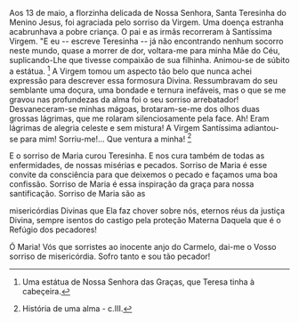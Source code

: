 
Aos 13 de maio, a florzinha delicada de Nossa Senhora, Santa Teresinha do Menino Jesus, foi agraciada pelo sorriso da Virgem. Uma doença estranha acabrunhava a pobre criança. O pai e as irmãs recorreram à Santíssima Virgem. "E eu -- escreve Teresinha -- já não encontrando nenhum socorro neste mundo, quase a morrer de dor, voltara-me para minha Mãe do Céu, suplicando-Lhe que tivesse compaixão de sua filhinha. Animou-se de súbito a estátua. [^1] A Virgem tomou um aspecto tão belo que nunca achei expressão para descrever essa formosura Divina. Ressumbravam do seu semblante uma doçura, uma bondade e ternura inefáveis, mas o que se me gravou nas profundezas da alma foi o seu sorriso arrebatador! Desvaneceram-se minhas mágoas, brotaram-se-me dos olhos duas grossas lágrimas, que me rolaram silenciosamente pela face. Ah! Eram lágrimas de alegria celeste e sem mistura! A Virgem Santíssima adiantou- se para mim! Sorriu-me!\... Que ventura a minha! [^2]

E o sorriso de Maria curou Teresinha. E nos cura também de todas as enfermidades, de nossas misérias e pecados. Sorriso de Maria é esse convite da consciência para que deixemos o pecado e façamos uma boa confissão. Sorriso de Maria é essa inspiração da graça para nossa santificação. Sorriso de Maria são as

misericórdias Divinas que Ela faz chover sobre nós, eternos réus da justiça Divina, sempre isentos do castigo pela proteção Materna Daquela que é o Refúgio dos pecadores!

Ó Maria! Vós que sorristes ao inocente anjo do Carmelo, dai-me o Vosso sorriso de misericórdia. Sofro tanto e sou tão pecador!



[^1]: Uma estátua de Nossa Senhora das Graças, que Teresa tinha à cabeçeira.
[^2]: História de uma alma - c.III.